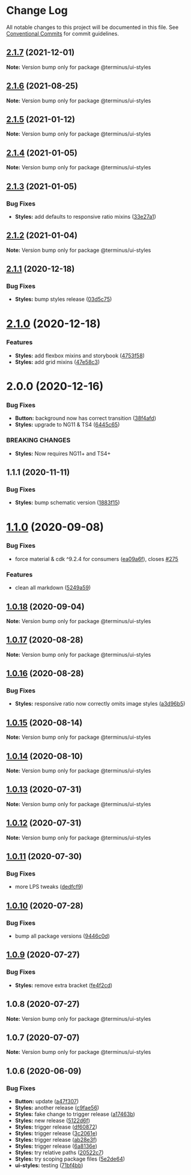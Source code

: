 # Change Log

All notable changes to this project will be documented in this file.
See [Conventional Commits](https://conventionalcommits.org) for commit guidelines.

## [2.1.7](https://github.com/GetTerminus/terminus-oss/compare/@terminus/ui-styles@2.1.6...@terminus/ui-styles@2.1.7) (2021-12-01)

**Note:** Version bump only for package @terminus/ui-styles





## [2.1.6](https://github.com/GetTerminus/terminus-oss/compare/@terminus/ui-styles@2.1.5...@terminus/ui-styles@2.1.6) (2021-08-25)

**Note:** Version bump only for package @terminus/ui-styles





## [2.1.5](https://github.com/GetTerminus/terminus-oss/compare/@terminus/ui-styles@2.1.4...@terminus/ui-styles@2.1.5) (2021-01-12)

**Note:** Version bump only for package @terminus/ui-styles





## [2.1.4](https://github.com/GetTerminus/terminus-oss/compare/@terminus/ui-styles@2.1.3...@terminus/ui-styles@2.1.4) (2021-01-05)

**Note:** Version bump only for package @terminus/ui-styles





## [2.1.3](https://github.com/GetTerminus/terminus-oss/compare/@terminus/ui-styles@2.1.2...@terminus/ui-styles@2.1.3) (2021-01-05)


### Bug Fixes

* **Styles:** add defaults to responsive ratio mixins ([33e27a1](https://github.com/GetTerminus/terminus-oss/commit/33e27a14369b944b64de365033769807d1bd1eba))





## [2.1.2](https://github.com/GetTerminus/terminus-oss/compare/@terminus/ui-styles@2.1.1...@terminus/ui-styles@2.1.2) (2021-01-04)

**Note:** Version bump only for package @terminus/ui-styles





## [2.1.1](https://github.com/GetTerminus/terminus-oss/compare/@terminus/ui-styles@2.1.0...@terminus/ui-styles@2.1.1) (2020-12-18)


### Bug Fixes

* **Styles:** bump styles release ([03d5c75](https://github.com/GetTerminus/terminus-oss/commit/03d5c7597bc3f284dd7fb73e48b27187efed71d3))





# [2.1.0](https://github.com/GetTerminus/terminus-oss/compare/@terminus/ui-styles@2.0.0...@terminus/ui-styles@2.1.0) (2020-12-18)


### Features

* **Styles:** add flexbox mixins and storybook ([4753f58](https://github.com/GetTerminus/terminus-oss/commit/4753f58f848e944b8481c97334c21b6e8d211d6c))
* **Styles:** add grid mixins ([47e58c3](https://github.com/GetTerminus/terminus-oss/commit/47e58c3bca4a177f6bdcfbe22d46f3d7600faebb))





# 2.0.0 (2020-12-16)


### Bug Fixes

* **Button:** background now has correct transition ([38f4afd](https://github.com/GetTerminus/terminus-oss/commit/38f4afd779813eab15ceea23b760ff5e6940c7bc))
* **Styles:** upgrade to NG11 & TS4 ([6445c65](https://github.com/GetTerminus/terminus-oss/commit/6445c65a6cf9ff9b7e0817dc156333be170de2e1))


### BREAKING CHANGES

* **Styles:** Now requires NG11+ and TS4+





## 1.1.1 (2020-11-11)


### Bug Fixes

* **Styles:** bump schematic version ([1883f15](https://github.com/GetTerminus/terminus-oss/commit/1883f1535613f6a1a372f95070dcd0c4dd326ae6))





# [1.1.0](https://github.com/GetTerminus/terminus-oss/compare/@terminus/ui-styles@1.0.18...@terminus/ui-styles@1.1.0) (2020-09-08)


### Bug Fixes

* force material & cdk ^9.2.4 for consumers ([ea09a6f](https://github.com/GetTerminus/terminus-oss/commit/ea09a6ff88a1ea239fe0e24cb011abfb3ffc8908)), closes [#275](https://github.com/GetTerminus/terminus-oss/issues/275)


### Features

* clean all markdown ([5249a59](https://github.com/GetTerminus/terminus-oss/commit/5249a59486be63b6d9a0be7a801defb9b6adcedc))





## [1.0.18](https://github.com/GetTerminus/terminus-oss/compare/@terminus/ui-styles@1.0.17...@terminus/ui-styles@1.0.18) (2020-09-04)

**Note:** Version bump only for package @terminus/ui-styles





## [1.0.17](https://github.com/GetTerminus/terminus-oss/compare/@terminus/ui-styles@1.0.16...@terminus/ui-styles@1.0.17) (2020-08-28)

**Note:** Version bump only for package @terminus/ui-styles

## [1.0.16](https://github.com/GetTerminus/terminus-oss/compare/@terminus/ui-styles@1.0.15...@terminus/ui-styles@1.0.16) (2020-08-28)

### Bug Fixes

* **Styles:** responsive ratio now correctly omits image styles ([a3d96b5](https://github.com/GetTerminus/terminus-oss/commit/a3d96b5745e3f5f8b76ab70a44fdc8388f7212cc))

## [1.0.15](https://github.com/GetTerminus/terminus-oss/compare/@terminus/ui-styles@1.0.14...@terminus/ui-styles@1.0.15) (2020-08-14)

**Note:** Version bump only for package @terminus/ui-styles

## [1.0.14](https://github.com/GetTerminus/terminus-oss/compare/@terminus/ui-styles@1.0.13...@terminus/ui-styles@1.0.14) (2020-08-10)

**Note:** Version bump only for package @terminus/ui-styles

## [1.0.13](https://github.com/GetTerminus/terminus-oss/compare/@terminus/ui-styles@1.0.12...@terminus/ui-styles@1.0.13) (2020-07-31)

**Note:** Version bump only for package @terminus/ui-styles

## [1.0.12](https://github.com/GetTerminus/terminus-oss/compare/@terminus/ui-styles@1.0.11...@terminus/ui-styles@1.0.12) (2020-07-31)

**Note:** Version bump only for package @terminus/ui-styles

## [1.0.11](https://github.com/GetTerminus/terminus-oss/compare/@terminus/ui-styles@1.0.10...@terminus/ui-styles@1.0.11) (2020-07-30)

### Bug Fixes

* more LPS tweaks ([dedfcf9](https://github.com/GetTerminus/terminus-oss/commit/dedfcf947e3bcd33041b388ccab9bcc5bf273f51))

## [1.0.10](https://github.com/GetTerminus/terminus-oss/compare/@terminus/ui-styles@1.0.9...@terminus/ui-styles@1.0.10) (2020-07-28)

### Bug Fixes

* bump all package versions ([9446c0d](https://github.com/GetTerminus/terminus-oss/commit/9446c0d5cde3bd693cfba7cabbfd2db443a47b00))

## [1.0.9](https://github.com/GetTerminus/terminus-oss/compare/@terminus/ui-styles@1.0.8...@terminus/ui-styles@1.0.9) (2020-07-27)

### Bug Fixes

* **Styles:** remove extra bracket ([fe4f2cd](https://github.com/GetTerminus/terminus-oss/commit/fe4f2cd13b71cd0839f584614e9140e4fccbe835))

## 1.0.8 (2020-07-27)

**Note:** Version bump only for package @terminus/ui-styles

## 1.0.7 (2020-07-07)

**Note:** Version bump only for package @terminus/ui-styles

## 1.0.6 (2020-06-09)

### Bug Fixes

* **Button:** update ([a47f307](https://github.com/GetTerminus/terminus-oss/commit/a47f30757b9216d6ee76788c117e76eacf5289e5))
* **Styles:** another release ([c9fae56](https://github.com/GetTerminus/terminus-oss/commit/c9fae56488ed6d7111c416ecbf68aab29c0a5f45))
* **Styles:** fake change to trigger release ([a17463b](https://github.com/GetTerminus/terminus-oss/commit/a17463b0a03a6d7418b95b35da4a15e1d597df4f))
* **Styles:** new release ([5122d6f](https://github.com/GetTerminus/terminus-oss/commit/5122d6f08695d16e29d46a2cedda40ef284fe156))
* **Styles:** trigger release ([df60872](https://github.com/GetTerminus/terminus-oss/commit/df60872a56f9d6fc931e2fa04d7bed67b51f52ca))
* **Styles:** trigger release ([3c2061e](https://github.com/GetTerminus/terminus-oss/commit/3c2061e2b8214071f6b4b4a69f6948c47f7b6880))
* **Styles:** trigger release ([ab28e3f](https://github.com/GetTerminus/terminus-oss/commit/ab28e3f214dc4b538889fb710fa05e769555778f))
* **Styles:** trigger release ([6a8136e](https://github.com/GetTerminus/terminus-oss/commit/6a8136ef01fe1ab80ed8a350dae51aa3f0561ab6))
* **Styles:** try relative paths ([20522c7](https://github.com/GetTerminus/terminus-oss/commit/20522c7fd0cc025dc0678bc187a7293639daa619))
* **Styles:** try scoping package files ([5e2de64](https://github.com/GetTerminus/terminus-oss/commit/5e2de6414a051060445fe08bf1a1d90307ac5ec0))
* **ui-styles:** testing ([71bf4bb](https://github.com/GetTerminus/terminus-oss/commit/71bf4bb668ce78cd1f305d1bde9b68925dcbf747))
